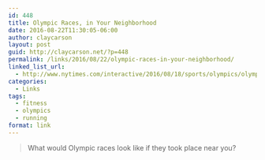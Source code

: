 ```yaml
---
id: 448
title: Olympic Races, in Your Neighborhood
date: 2016-08-22T11:30:05-06:00
author: claycarson
layout: post
guid: http://claycarson.net/?p=448
permalink: /links/2016/08/22/olympic-races-in-your-neighborhood/
linked_list_url:
  - http://www.nytimes.com/interactive/2016/08/18/sports/olympics/olympic-races-near-you.html
categories:
  - Links
tags:
  - fitness
  - olympics
  - running
format: link
---
```

<blockquote>
  What would Olympic races look like if they took place near you?
</blockquote>